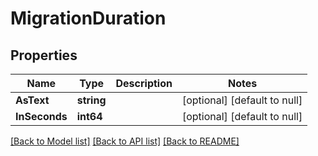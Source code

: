 # MigrationDuration

## Properties
Name | Type | Description | Notes
------------ | ------------- | ------------- | -------------
**AsText** | **string** |  | [optional] [default to null]
**InSeconds** | **int64** |  | [optional] [default to null]

[[Back to Model list]](../README.md#documentation-for-models) [[Back to API list]](../README.md#documentation-for-api-endpoints) [[Back to README]](../README.md)

